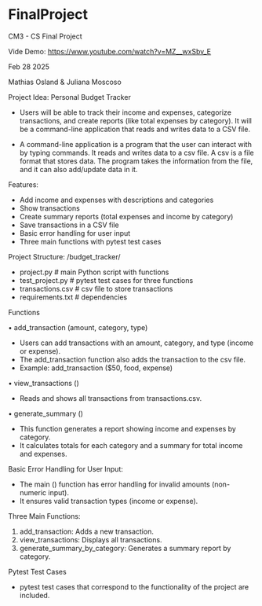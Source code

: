 # FinalProject

CM3 - CS Final Project 

Vide Demo: <https://www.youtube.com/watch?v=MZ__wxSbv_E>

Feb 28 2025

Mathias Osland & Juliana Moscoso

Project Idea: Personal Budget Tracker

- Users will be able to track their income and expenses, categorize transactions, and create reports (like total expenses by category). It will be a command-line application that reads and writes data to a CSV file.

- A command-line application is a program that the user can interact with by typing commands. It reads and writes data to a csv file. A csv is a file format that stores data. The program takes the information from the file, and it can also add/update data in it.

Features:
- Add income and expenses with descriptions and categories
- Show transactions
- Create summary reports (total expenses and income by category)
- Save transactions in a CSV file 
- Basic error handling for user input
- Three main functions with pytest test cases

Project Structure:
/budget_tracker/
 - project.py          # main Python script with functions
 - test_project.py     # pytest test cases for three functions
 - transactions.csv    # csv file to store transactions
 - requirements.txt    # dependencies 

Functions 

• add_transaction (amount, category, type)
  - Users can add transactions with an amount, category, and type (income or expense).
 -  The add_transaction function also adds the transaction to the csv file.
  - Example: add_transaction ($50, food, expense)

• view_transactions ()
  - Reads and shows all transactions from transactions.csv.

• generate_summary ()
  - This function generates a report showing income and expenses by category.
  - It calculates totals for each category and a summary for total income and expenses.

Basic Error Handling for User Input:
- The main () function has error handling for invalid amounts (non-numeric input).
- It ensures valid transaction types (income or expense).

Three Main Functions:
  1. add_transaction: Adds a new transaction.
  2. view_transactions: Displays all transactions.
  3. generate_summary_by_category: Generates a summary report by category.

Pytest Test Cases 
- pytest test cases that correspond to the functionality of the project are included. 
